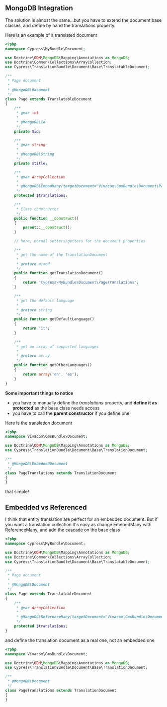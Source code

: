 MongoDB Integration
-------------------

The solution is almost the same...but you have to extend the document base classes, and define by hand the translations property.

Here is an example of a translated document

```php
<?php
namespace Cypress\MyBundle\Document;

use Doctrine\ODM\MongoDB\Mapping\Annotations as MongoDB;
use Doctrine\Common\Collections\ArrayCollection;
use Cypress\TranslationBundle\Document\Base\TranslatableDocument;

/**
 * Page document
 *
 * @MongoDB\Document
 */
class Page extends TranslatableDocument
{
    /**
     * @var int
     *
     * @MongoDB\Id
     */
    private $id;

    /**
     * @var string
     *
     * @MongoDB\String
     */
    private $title;

    /**
     * @var ArrayCollection
     *
     * @MongoDB\EmbedMany(targetDocument="Vivacom\CmsBundle\Document\PageTranslations")
     */
    protected $translations;

    /**
     * Class constructor
     */
    public function __construct()
    {
        parent::__construct();
    }

    // here, normal setters/getters for the document properties

    /**
     * get the name of the TranslationDocument
     *
     * @return mixed
     */
    public function getTranslationDocument()
    {
        return 'Cypress\MyBundle\Document\PageTranslations';
    }

    /**
     * get the default language
     *
     * @return string
     */
    public function getDefaultLanguage()
    {
        return 'it';
    }

    /**
     * get an array of supported languages
     *
     * @return array
     */
    public function getOtherLanguages()
    {
        return array('en', 'es');
    }
}
```

**Some important things to notice**

* you have to manually define the *translations* property, and **define it as protected** as the base class needs access
* you have to call the **parent constructor** if you define one


Here is the translation document

```php
<?php
namespace Vivacom\CmsBundle\Document;

use Doctrine\ODM\MongoDB\Mapping\Annotations as MongoDB;
use Cypress\TranslationBundle\Document\Base\TranslationDocument;

/**
 * @MongoDB\EmbeddedDocument
 */
class PageTranslations extends TranslationDocument
{
}
```

that simple!

Embedded vs Referenced
----------------------

I think that entity translation are perfect for an embedded document. But if you want a translation collection it's easy as change EmebedMany with ReferenceMany, and add the cascade on the base class

```php
<?php
namespace Cypress\MyBundle\Document;

use Doctrine\ODM\MongoDB\Mapping\Annotations as MongoDB;
use Doctrine\Common\Collections\ArrayCollection;
use Cypress\TranslationBundle\Document\Base\TranslatableDocument;

/**
 * Page document
 *
 * @MongoDB\Document
 */
class Page extends TranslatableDocument
{
    /**
     * @var ArrayCollection
     *
     * @MongoDB\ReferenceMany(targetDocument="Vivacom\CmsBundle\Document\PageTranslations", cascade={"all"})
     */
    protected $translations;
}
```

and define the translation document as a real one, not an embedded one

```php
<?php
namespace Vivacom\CmsBundle\Document;

use Doctrine\ODM\MongoDB\Mapping\Annotations as MongoDB;
use Cypress\TranslationBundle\Document\Base\TranslationDocument;

/**
 * @MongoDB\Document
 */
class PageTranslations extends TranslationDocument
{
}
```